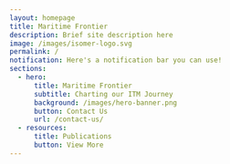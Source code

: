 ```yaml
---
layout: homepage
title: Maritime Frontier
description: Brief site description here
image: /images/isomer-logo.svg
permalink: /
notification: Here's a notification bar you can use!
sections:
  - hero:
      title: Maritime Frontier
      subtitle: Charting our ITM Journey
      background: /images/hero-banner.png
      button: Contact Us
      url: /contact-us/
  - resources:
      title: Publications
      button: View More
---
```

